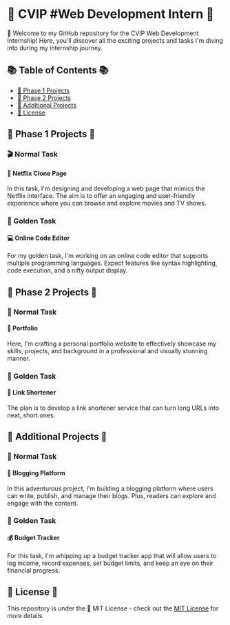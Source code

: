 # 🚀 CVIP #Web Development Intern 🚀

👋 Welcome to my GitHub repository for the CVIP Web Development Internship! Here, you'll discover all the exciting projects and tasks I'm diving into during my internship journey.

## 📚 Table of Contents 📚
- [🌟 Phase 1 Projects]([#phase-1-projects](https://github.com/Ayyubiy90/CVIP-Web-Development-Intern/tree/main/Phase%201%20Projects))
- [🌠 Phase 2 Projects](#phase-2-projects)
- [🎉 Additional Projects](#additional-projects)
- [🔐 License](#license)

## 🌟 Phase 1 Projects 🌟

### 🎬 Normal Task

#### 🍿 Netflix Clone Page 
In this task, I'm designing and developing a web page that mimics the Netflix interface. The aim is to offer an engaging and user-friendly experience where you can browse and explore movies and TV shows.

### 💎 Golden Task

#### 💻 Online Code Editor 
For my golden task, I'm working on an online code editor that supports multiple programming languages. Expect features like syntax highlighting, code execution, and a nifty output display.

## 🌠 Phase 2 Projects 🌠

### 📄 Normal Task

#### 🎨 Portfolio 
Here, I'm crafting a personal portfolio website to effectively showcase my skills, projects, and background in a professional and visually stunning manner.

### 💎 Golden Task

#### 🔗 Link Shortener 
The plan is to develop a link shortener service that can turn long URLs into neat, short ones.

## 🎉 Additional Projects 🎉

### 📄 Normal Task

#### 📝 Blogging Platform 
In this adventurous project, I'm building a blogging platform where users can write, publish, and manage their blogs. Plus, readers can explore and engage with the content.

### 💎 Golden Task

#### 💰 Budget Tracker 
For this task, I'm whipping up a budget tracker app that will allow users to log income, record expenses, set budget limits, and keep an eye on their financial progress.

## 🔐 License 🔐

This repository is under the 📜 MIT License - check out the [MIT License](https://opensource.org/licenses/MIT) for more details.
